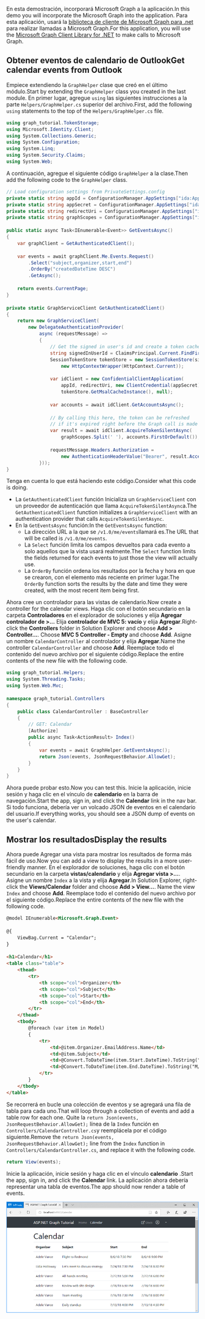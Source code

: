 <!-- markdownlint-disable MD002 MD041 -->

<span data-ttu-id="d8768-101">En esta demostración, incorporará Microsoft Graph a la aplicación.</span><span class="sxs-lookup"><span data-stu-id="d8768-101">In this demo you will incorporate the Microsoft Graph into the application.</span></span> <span data-ttu-id="d8768-102">Para esta aplicación, usará la [biblioteca de cliente de Microsoft Graph para .net](https://github.com/microsoftgraph/msgraph-sdk-dotnet) para realizar llamadas a Microsoft Graph.</span><span class="sxs-lookup"><span data-stu-id="d8768-102">For this application, you will use the [Microsoft Graph Client Library for .NET](https://github.com/microsoftgraph/msgraph-sdk-dotnet) to make calls to Microsoft Graph.</span></span>

## <a name="get-calendar-events-from-outlook"></a><span data-ttu-id="d8768-103">Obtener eventos de calendario de Outlook</span><span class="sxs-lookup"><span data-stu-id="d8768-103">Get calendar events from Outlook</span></span>

<span data-ttu-id="d8768-104">Empiece extendiendo la `GraphHelper` clase que creó en el último módulo.</span><span class="sxs-lookup"><span data-stu-id="d8768-104">Start by extending the `GraphHelper` class you created in the last module.</span></span> <span data-ttu-id="d8768-105">En primer lugar, agregue `using` las siguientes instrucciones a la parte `Helpers/GraphHelper.cs` superior del archivo.</span><span class="sxs-lookup"><span data-stu-id="d8768-105">First, add the following `using` statements to the top of the `Helpers/GraphHelper.cs` file.</span></span>

```cs
using graph_tutorial.TokenStorage;
using Microsoft.Identity.Client;
using System.Collections.Generic;
using System.Configuration;
using System.Linq;
using System.Security.Claims;
using System.Web;
```

<span data-ttu-id="d8768-106">A continuación, agregue el siguiente código `GraphHelper` a la clase.</span><span class="sxs-lookup"><span data-stu-id="d8768-106">Then add the following code to the `GraphHelper` class.</span></span>

```cs
// Load configuration settings from PrivateSettings.config
private static string appId = ConfigurationManager.AppSettings["ida:AppId"];
private static string appSecret = ConfigurationManager.AppSettings["ida:AppSecret"];
private static string redirectUri = ConfigurationManager.AppSettings["ida:RedirectUri"];
private static string graphScopes = ConfigurationManager.AppSettings["ida:AppScopes"];

public static async Task<IEnumerable<Event>> GetEventsAsync()
{
    var graphClient = GetAuthenticatedClient();

    var events = await graphClient.Me.Events.Request()
        .Select("subject,organizer,start,end")
        .OrderBy("createdDateTime DESC")
        .GetAsync();

    return events.CurrentPage;
}

private static GraphServiceClient GetAuthenticatedClient()
{
    return new GraphServiceClient(
        new DelegateAuthenticationProvider(
            async (requestMessage) =>
            {
                // Get the signed in user's id and create a token cache
                string signedInUserId = ClaimsPrincipal.Current.FindFirst(ClaimTypes.NameIdentifier).Value;
                SessionTokenStore tokenStore = new SessionTokenStore(signedInUserId,
                    new HttpContextWrapper(HttpContext.Current));

                var idClient = new ConfidentialClientApplication(
                    appId, redirectUri, new ClientCredential(appSecret),
                    tokenStore.GetMsalCacheInstance(), null);

                var accounts = await idClient.GetAccountsAsync();

                // By calling this here, the token can be refreshed
                // if it's expired right before the Graph call is made
                var result = await idClient.AcquireTokenSilentAsync(
                    graphScopes.Split(' '), accounts.FirstOrDefault());

                requestMessage.Headers.Authorization =
                    new AuthenticationHeaderValue("Bearer", result.AccessToken);
            }));
}
```

<span data-ttu-id="d8768-107">Tenga en cuenta lo que está haciendo este código.</span><span class="sxs-lookup"><span data-stu-id="d8768-107">Consider what this code is doing.</span></span>

- <span data-ttu-id="d8768-108">La `GetAuthenticatedClient` función Inicializa un `GraphServiceClient` con un proveedor de autenticación que llama `AcquireTokenSilentAsync`a.</span><span class="sxs-lookup"><span data-stu-id="d8768-108">The `GetAuthenticatedClient` function initializes a `GraphServiceClient` with an authentication provider that calls `AcquireTokenSilentAsync`.</span></span>
- <span data-ttu-id="d8768-109">En la `GetEventsAsync` función:</span><span class="sxs-lookup"><span data-stu-id="d8768-109">In the `GetEventsAsync` function:</span></span>
  - <span data-ttu-id="d8768-110">La dirección URL a la que se `/v1.0/me/events`llamará es.</span><span class="sxs-lookup"><span data-stu-id="d8768-110">The URL that will be called is `/v1.0/me/events`.</span></span>
  - <span data-ttu-id="d8768-111">La `Select` función limita los campos devueltos para cada evento a solo aquellos que la vista usará realmente.</span><span class="sxs-lookup"><span data-stu-id="d8768-111">The `Select` function limits the fields returned for each events to just those the view will actually use.</span></span>
  - <span data-ttu-id="d8768-112">La `OrderBy` función ordena los resultados por la fecha y hora en que se crearon, con el elemento más reciente en primer lugar.</span><span class="sxs-lookup"><span data-stu-id="d8768-112">The `OrderBy` function sorts the results by the date and time they were created, with the most recent item being first.</span></span>

<span data-ttu-id="d8768-113">Ahora cree un controlador para las vistas de calendario.</span><span class="sxs-lookup"><span data-stu-id="d8768-113">Now create a controller for the calendar views.</span></span> <span data-ttu-id="d8768-114">Haga clic con el botón secundario en la carpeta **Controladores** en el explorador de soluciones y elija **Agregar controlador de >...** Elija **controlador de MVC 5: vacío** y elija **Agregar**.</span><span class="sxs-lookup"><span data-stu-id="d8768-114">Right-click the **Controllers** folder in Solution Explorer and choose **Add > Controller...**. Choose **MVC 5 Controller - Empty** and choose **Add**.</span></span> <span data-ttu-id="d8768-115">Asigne un nombre `CalendarController` al controlador y elija **Agregar**.</span><span class="sxs-lookup"><span data-stu-id="d8768-115">Name the controller `CalendarController` and choose **Add**.</span></span> <span data-ttu-id="d8768-116">Reemplace todo el contenido del nuevo archivo por el siguiente código.</span><span class="sxs-lookup"><span data-stu-id="d8768-116">Replace the entire contents of the new file with the following code.</span></span>

```cs
using graph_tutorial.Helpers;
using System.Threading.Tasks;
using System.Web.Mvc;

namespace graph_tutorial.Controllers
{
    public class CalendarController : BaseController
    {
        // GET: Calendar
        [Authorize]
        public async Task<ActionResult> Index()
        {
            var events = await GraphHelper.GetEventsAsync();
            return Json(events, JsonRequestBehavior.AllowGet);
        }
    }
}
```

<span data-ttu-id="d8768-117">Ahora puede probar esto.</span><span class="sxs-lookup"><span data-stu-id="d8768-117">Now you can test this.</span></span> <span data-ttu-id="d8768-118">Inicie la aplicación, inicie sesión y haga clic en el vínculo de **calendario** en la barra de navegación.</span><span class="sxs-lookup"><span data-stu-id="d8768-118">Start the app, sign in, and click the **Calendar** link in the nav bar.</span></span> <span data-ttu-id="d8768-119">Si todo funciona, debería ver un volcado JSON de eventos en el calendario del usuario.</span><span class="sxs-lookup"><span data-stu-id="d8768-119">If everything works, you should see a JSON dump of events on the user's calendar.</span></span>

## <a name="display-the-results"></a><span data-ttu-id="d8768-120">Mostrar los resultados</span><span class="sxs-lookup"><span data-stu-id="d8768-120">Display the results</span></span>

<span data-ttu-id="d8768-121">Ahora puede Agregar una vista para mostrar los resultados de forma más fácil de uso.</span><span class="sxs-lookup"><span data-stu-id="d8768-121">Now you can add a view to display the results in a more user-friendly manner.</span></span> <span data-ttu-id="d8768-122">En el explorador de soluciones, haga clic con el botón secundario en la carpeta **vistas/calendario** y elija **Agregar vista >...**. Asigne un nombre `Index` a la vista y elija **Agregar**.</span><span class="sxs-lookup"><span data-stu-id="d8768-122">In Solution Explorer, right-click the **Views/Calendar** folder and choose **Add > View...**. Name the view `Index` and choose **Add**.</span></span> <span data-ttu-id="d8768-123">Reemplace todo el contenido del nuevo archivo por el siguiente código.</span><span class="sxs-lookup"><span data-stu-id="d8768-123">Replace the entire contents of the new file with the following code.</span></span>

```html
@model IEnumerable<Microsoft.Graph.Event>

@{
    ViewBag.Current = "Calendar";
}

<h1>Calendar</h1>
<table class="table">
    <thead>
        <tr>
            <th scope="col">Organizer</th>
            <th scope="col">Subject</th>
            <th scope="col">Start</th>
            <th scope="col">End</th>
        </tr>
    </thead>
    <tbody>
        @foreach (var item in Model)
        {
            <tr>
                <td>@item.Organizer.EmailAddress.Name</td>
                <td>@item.Subject</td>
                <td>@Convert.ToDateTime(item.Start.DateTime).ToString("M/d/yy h:mm tt")</td>
                <td>@Convert.ToDateTime(item.End.DateTime).ToString("M/d/yy h:mm tt")</td>
            </tr>
        }
    </tbody>
</table>
```

<span data-ttu-id="d8768-124">Se recorrerá en bucle una colección de eventos y se agregará una fila de tabla para cada uno.</span><span class="sxs-lookup"><span data-stu-id="d8768-124">That will loop through a collection of events and add a table row for each one.</span></span> <span data-ttu-id="d8768-125">Quite la `return Json(events, JsonRequestBehavior.AllowGet);` línea de la `Index` función en `Controllers/CalendarController.cs`y reemplácela por el código siguiente.</span><span class="sxs-lookup"><span data-stu-id="d8768-125">Remove the `return Json(events, JsonRequestBehavior.AllowGet);` line from the `Index` function in `Controllers/CalendarController.cs`, and replace it with the following code.</span></span>

```cs
return View(events);
```

<span data-ttu-id="d8768-126">Inicie la aplicación, inicie sesión y haga clic en el vínculo **calendario** .</span><span class="sxs-lookup"><span data-stu-id="d8768-126">Start the app, sign in, and click the **Calendar** link.</span></span> <span data-ttu-id="d8768-127">La aplicación ahora debería representar una tabla de eventos.</span><span class="sxs-lookup"><span data-stu-id="d8768-127">The app should now render a table of events.</span></span>

![Captura de pantalla de la tabla de eventos](./images/add-msgraph-01.png)